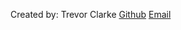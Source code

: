 Created by: Trevor Clarke
[Github](https://github.com/TrevorJTClarke)
[Email](mailto:trevor@babblr.me)